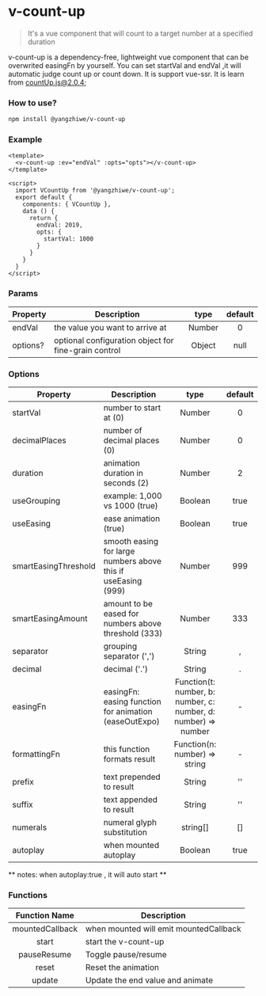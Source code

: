 # v-count-up

> It's a vue component that will count to a target number at a specified duration

v-count-up is a dependency-free, lightweight vue component that can be overwrited easingFn by yourself.
You can set startVal and endVal ,it will automatic judge count up or count down.
It is support vue-ssr.
It is learn from countUp.js@2.0.4;

<!-- ## [Try the demo](https://github.com/WillamYang/v-count-up/demo/) -->

### How to use?
```bash
npm install @yangzhiwe/v-count-up
```

### Example

```vue
<template>
  <v-count-up :ev="endVal" :opts="opts"></v-count-up>
</template>

<script>
  import VCountUp from '@yangzhiwe/v-count-up';
  export default {
    components: { VCountUp },
    data () {
      return {
        endVal: 2019,
        opts: {
          startVal: 1000
        }
      }
    }
  }
</script>
```

<!-- Use CDN Script: [demo](https://github.com/WillamYang/v-count-up/demo/) -->

### Params
|    Property    |    Description   |   type   |	default	|
| -----------------  | ---------------- | :--------: | :----------: |
| endVal       | the value you want to arrive at |Number| 0 |
| options?       | optional configuration object for fine-grain control |Object| null |



### Options
|    Property    |    Description   |   type   |	default	|
| -----------------  | ---------------- | :--------: | :----------: |
| startVal       | number to start at (0) |Number| 0 |
| decimalPlaces         | number of decimal places (0) |Number | 0 |
| duration         | animation duration in seconds (2) |Number | 2 |
| useGrouping         | example: 1,000 vs 1000 (true) |Boolean | true |
| useEasing         | ease animation (true) |Boolean | true |
| smartEasingThreshold         | smooth easing for large numbers above this if useEasing (999) |Number | 999 |
| smartEasingAmount         | amount to be eased for numbers above threshold (333) |Number | 333 |
| separator         | grouping separator (',') |String | , |
| decimal         | decimal ('.') |String | . |
| easingFn         | easingFn: easing function for animation (easeOutExpo) |Function(t: number, b: number, c: number, d: number) => number | - |
| formattingFn         | this function formats result |Function(n: number) => string | - |
| prefix         | text prepended to result |String | '' |
| suffix         | text appended to result |String | '' |
| numerals         | numeral glyph substitution |string[] | [] |
| autoplay         | when mounted autoplay |Boolean | true |

** notes: when autoplay:true , it will auto start **


### Functions
| Function Name | Description   |
| :--------:   | -----  |
|    mountedCallback    |  when mounted will emit  mountedCallback  |
|    start    |  start the v-count-up  |
|    pauseResume    |  Toggle pause/resume  |
|    reset    |  Reset the animation |
|    update    |  Update the end value and animate |
